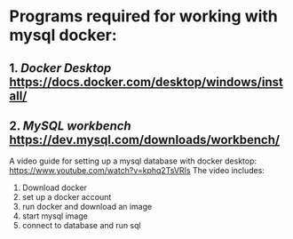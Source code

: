 # Programs required for working with mysql docker:
## 1. *Docker Desktop* https://docs.docker.com/desktop/windows/install/
## 2. *MySQL workbench* https://dev.mysql.com/downloads/workbench/

A video guide for setting up a mysql database with docker desktop: https://www.youtube.com/watch?v=kphq2TsVRIs
The video includes:
1. Download docker
2. set up a docker account 
3. run docker and download an image
4. start mysql image
5. connect to database and run sql

